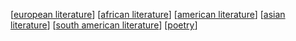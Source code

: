 [[european literature]]
[[african literature]]
[[american literature]]
[[asian literature]]
[[south american literature]]
[[poetry]]

[//begin]: # "Autogenerated link references for markdown compatibility"
[european literature]: european-literature.md "European Literature"
[african literature]: african-literature.md "African Literature"
[american literature]: american-literature.md "American Literature"
[asian literature]: asian-literature.md "Asian Literature"
[south american literature]: south-american-literature.md "South American Literature"
[poetry]: poetry.md "Poetry"
[//end]: # "Autogenerated link references"

